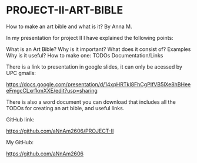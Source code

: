 # PROJECT-II-ART-BIBLE
 How to make an art bible and what is it? By Anna M.

In my presentation for project II I have explained the following points:

What is an Art Bible?
Why is it important?
What does it consist of?
Examples
Why is it useful?
How to make one: TODOs
Documentation/Links

There is a link to presentation in google slides, it can only be acessed by UPC gmails:

https://docs.google.com/presentation/d/14xpHRTkI8FhCgPIfVB5lXe8hBHeeeFmgcCLxrfkmXXE/edit?usp=sharing

There is also a word document you can download that includes all the TODOs for creating an art bible, and useful
links.

GitHub link: 

https://github.com/aNnAm2606/PROJECT-II

My GitHub:

https://github.com/aNnAm2606
